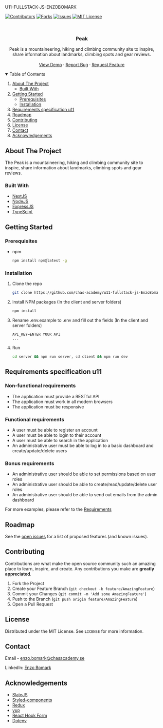 U11-FULLSTACK-JS-ENZOBOMARK

[![Contributors][contributors-shield]][contributors-url]
[![Forks][forks-shield]][forks-url]
[![Issues][issues-shield]][issues-url]
[![MIT License][license-shield]][license-url]

<!-- PROJECT LOGO -->
<br />
<p align="center">
  <!-- <a href="https://github.com/">
    <img src="images/logo.png" alt="Logo" width="80" height="80">
  </a> -->

  <h3 align="center">Peak</h3>

  <p align="center">
    Peak is a mountaineering, hiking and climbing community site to inspire, share information about landmarks, climbing spots and gear reviews. 
    <br />
    <br />
    <a href="https://the-peek.vercel.app/" target="_blank">View Demo</a>
    ·
    <a href="https://github.com/chas-academy/u11-fullstack-js-EnzoBomark/issues" target="_blank">Report Bug</a>
    ·
    <a href="https://github.com/chas-academy/u11-fullstack-js-EnzoBomark/issues" target="_blank">Request Feature</a>
  </p>
</p>

<!-- TABLE OF CONTENTS -->
<details open="open">
  <summary>Table of Contents</summary>
  <ol>
    <li>
      <a href="#about-the-project">About The Project</a>
      <ul>
        <li><a href="#built-with">Built With</a></li>
      </ul>
    </li>
    <li>
      <a href="#getting-started">Getting Started</a>
      <ul>
        <li><a href="#prerequisites">Prerequisites</a></li>
        <li><a href="#installation">Installation</a></li>
      </ul>
    </li>
    <li><a href="#requirements-specification-u11">Requirements specification u11</a></li>
    <li><a href="#roadmap">Roadmap</a></li>
    <li><a href="#contributing">Contributing</a></li>
    <li><a href="#license">License</a></li>
    <li><a href="#contact">Contact</a></li>
    <li><a href="#acknowledgements">Acknowledgements</a></li>
  </ol>
</details>

<!-- ABOUT THE PROJECT -->

## About The Project

The Peak is a mountaineering, hiking and climbing community site to inspire, share information about landmarks, climbing spots and gear reviews. 

### Built With

- [NextJS](https://nextjs.org/)
- [NodeJS](https://nodejs.org/en/)
- [ExpressJS](https://expressjs.com/)
- [TypeScipt](https://www.typescriptlang.org/)

<!-- GETTING STARTED -->

## Getting Started

### Prerequisites

- npm
  ```sh
  npm install npm@latest -g
  ```

### Installation

1. Clone the repo
   ```sh
   git clone https://github.com/chas-academy/u11-fullstack-js-EnzoBomark
   ```
2. Install NPM packages (In the client and server folders)
   ```sh
   npm install
   ```
3. Rename .env.example to .env and fill out the fields (In the client and server folders)
   ```JS
   API_KEY=ENTER YOUR API
   ...
   ```
4. Run 
   ```sh
   cd server && npm run server, cd client && npm run dev
   ```

<!-- Users -->

## Requirements specification u11

<!-- Add some user stories -->
### Non-functional requirements
* The application must provide a RESTful API
* The application must work in all modern browsers
* The application must be responsive

### Functional requirements
* A user must be able to register an account
* A user must be able to login to their account
* A user must be able to search in the application
* An administrative user must be able to log in to a basic dashboard and create/update/delete users

### Bonus requirements
* An administrative user should be able to set permissions based on user roles
* An administrative user should be able to create/read/update/delete user roles
* An administrative user should be able to send out emails from the admin dashboard

For more examples, please refer to the [Requirements](https://docs.google.com/document/d/18ohx7WOUoyz-AiarJBFRcs___fK5TmOZZSPyCmi_4rs/edit?usp=sharing)

<!-- ROADMAP -->

## Roadmap

See the [open issues](https://github.com/chas-academy/u11-fullstack-js-EnzoBomark/issues) for a list of proposed features (and known issues).

<!-- CONTRIBUTING -->

## Contributing

Contributions are what make the open source community such an amazing place to learn, inspire, and create. Any contributions you make are **greatly appreciated**.

1. Fork the Project
2. Create your Feature Branch (`git checkout -b feature/AmazingFeature`)
3. Commit your Changes (`git commit -m 'Add some AmazingFeature'`)
4. Push to the Branch (`git push origin feature/AmazingFeature`)
5. Open a Pull Request

<!-- LICENSE -->

## License

Distributed under the MIT License. See `LICENSE` for more information.

<!-- CONTACT -->

## Contact

Email - enzo.bomark@chasacademy.se

LinkedIn: [Enzo Bomark](https://www.linkedin.com/in/enzo-bomark-9046651b1/)

<!-- ACKNOWLEDGEMENTS -->

## Acknowledgements

- [SlateJS](https://github.com/ianstormtaylor/slate)
- [Styled-components](https://styled-components.com/)
- [Redux](https://redux.js.org/)
- [yup](https://github.com/jquense/yup)
- [React Hook Form](https://react-hook-form.com/)
- [Dotenv](https://github.com/motdotla/dotenv)

<!-- MARKDOWN LINKS & IMAGES -->
<!-- https://www.markdownguide.org/basic-syntax/#reference-style-links -->

[contributors-shield]: https://img.shields.io/github/contributors/chas-academy/u11-fullstack-js-EnzoBomark.svg?style=for-the-badge
[contributors-url]: https://github.com/chas-academy/u11-fullstack-js-EnzoBomark/graphs/contributors
[forks-shield]: https://img.shields.io/github/forks/chas-academy/u11-fullstack-js-EnzoBomark.svg?style=for-the-badge
[forks-url]: https://github.com/chas-academy/u11-fullstack-js-EnzoBomark/network/members
[issues-shield]: https://img.shields.io/github/issues/chas-academy/u11-fullstack-js-EnzoBomark.svg?style=for-the-badge
[issues-url]: https://github.com/chas-academy/u11-fullstack-js-EnzoBomark/issues
[license-shield]: https://img.shields.io/github/license/chas-academy/u11-fullstack-js-EnzoBomark.svg?style=for-the-badge
[license-url]: https://github.com/chas-academy/u11-fullstack-js-EnzoBomark/blob/main/LICENSE.txt
